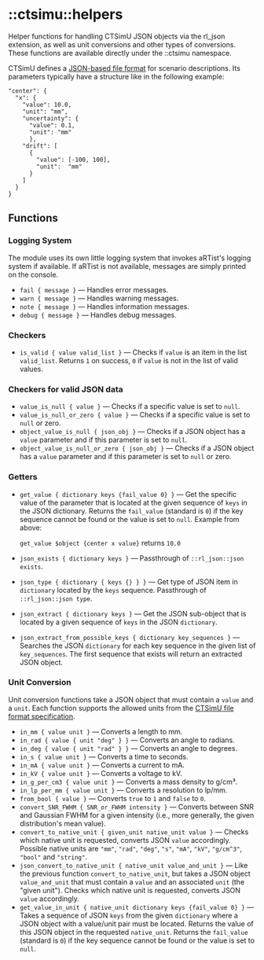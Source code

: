 # ::ctsimu::helpers
Helper functions for handling CTSimU JSON objects via the rl_json extension, as well as unit conversions and other types of conversions. These functions are available directly under the ::ctsimu namespace.

CTSimU defines a [JSON-based file format](https://bamresearch.github.io/ctsimu-scenarios) for scenario descriptions. Its parameters typically have a structure like in the following example:

    "center": {
      "x": {
        "value": 10.0,
        "unit": "mm",
        "uncertainty": {
          "value": 0.1,
          "unit": "mm"
          },
        "drift": [
          {
            "value": [-100, 100],
            "unit":  "mm"
          }
        ]
      }
    }

## Functions

### Logging System
The module uses its own little logging system that invokes aRTist's logging system if available. If aRTist is not available, messages are simply printed on the console.

* `fail { message }` — Handles error messages.
* `warn { message }` — Handles warning messages.
* `note { message }` — Handles information messages.
* `debug { message }` — Handles debug messages.

### Checkers

* `is_valid { value valid_list }` — Checks if `value` is an item in the list `valid_list`. Returns `1` on success, `0` if `value` is not in the list of valid values.

### Checkers for valid JSON data

* `value_is_null { value }` — Checks if a specific value is set to `null`.
* `value_is_null_or_zero { value }` — Checks if a specific value is set to `null` or zero.
* `object_value_is_null { json_obj }` — Checks if a JSON object has a `value` parameter and if this parameter is set to `null`.
* `object_value_is_null_or_zero { json_obj }` — Checks if a JSON object has a `value` parameter and if this parameter is set to `null` or zero.

### Getters

* `get_value { dictionary keys {fail_value 0} }` — Get the specific value of the parameter that is located at the given sequence of `keys` in the JSON dictionary. Returns the `fail_value` (standard is `0`) if the key sequence cannot be found or the value is set to `null`. Example from above:
    
    `get_value $object {center x value}` returns `10.0`
* `json_exists { dictionary keys }` — Passthrough of `::rl_json::json exists`.
* `json_type { dictionary { keys {} } }` — Get type of JSON item in `dictionary` located by the `keys` sequence. Passthrough of `::rl_json::json type`.
* `json_extract { dictionary keys }` — Get the JSON sub-object that is located by a given sequence of `keys` in the JSON `dictionary`.
* `json_extract_from_possible_keys { dictionary key_sequences }` — Searches the JSON `dictionary` for each key sequence in the given list of `key_sequences`. The first sequence that exists will return an extracted JSON object.

### Unit Conversion

Unit conversion functions take a JSON object that must contain a `value` and a `unit`. Each function supports the allowed units from the [CTSimU file format specification](https://bamresearch.github.io/ctsimu-scenarios).

* `in_mm { value unit }` — Converts a length to mm.
* `in_rad { value { unit "deg" } }` — Converts an angle to radians.
* `in_deg { value { unit "rad" } }` — Converts an angle to degrees.
* `in_s { value unit }` — Converts a time to seconds.
* `in_mA { value unit }` — Converts a current to mA.
* `in_kV { value unit }` — Converts a voltage to kV.
* `in_g_per_cm3 { value unit }` — Converts a mass density to g/cm³.
* `in_lp_per_mm { value unit }` — Converts a resolution to lp/mm.
* `from_bool { value }` — Converts `true` to `1` and `false` to `0`.
* `convert_SNR_FWHM { SNR_or_FWHM intensity }` — Converts between SNR and Gaussian FWHM for a given intensity (i.e., more generally, the given distribution's mean value).
* `convert_to_native_unit { given_unit native_unit value }` — Checks which native unit is requested, converts JSON `value` accordingly. Possible native units are `"mm"`, `"rad"`, `"deg"`, `"s"`, `"mA"`, `"kV"`, `"g/cm^3"`, `"bool"` and `"string"`.
* `json_convert_to_native_unit { native_unit value_and_unit }` — Like the previous function `convert_to_native_unit`, but takes a JSON object `value_and_unit` that must contain a `value` and an associated `unit` (the "given unit"). Checks which native unit is requested, converts JSON `value` accordingly.
* `get_value_in_unit { native_unit dictionary keys {fail_value 0} }` — Takes a sequence of JSON `keys` from the given `dictionary` where a JSON object with a value/unit pair must be located. Returns the value of this JSON object in the requested `native_unit`. Returns the `fail_value` (standard is `0`) if the key sequence cannot be found or the value is set to `null`.